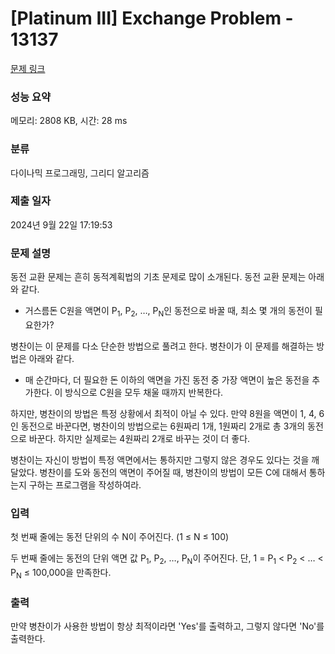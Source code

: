 # [Platinum III] Exchange Problem - 13137 

[문제 링크](https://www.acmicpc.net/problem/13137) 

### 성능 요약

메모리: 2808 KB, 시간: 28 ms

### 분류

다이나믹 프로그래밍, 그리디 알고리즘

### 제출 일자

2024년 9월 22일 17:19:53

### 문제 설명

<p>동전 교환 문제는 흔히 동적계획법의 기초 문제로 많이 소개된다. 동전 교환 문제는 아래와 같다.</p>

<ul>
	<li>거스름돈 C원을 액면이 P<sub>1</sub>, P<sub>2</sub>, …, P<sub>N</sub>인 동전으로 바꿀 때, 최소 몇 개의 동전이 필요한가?</li>
</ul>

<p>병찬이는 이 문제를 다소 단순한 방법으로 풀려고 한다. 병찬이가 이 문제를 해결하는 방법은 아래와 같다.</p>

<ul>
	<li>매 순간마다, 더 필요한 돈 이하의 액면을 가진 동전 중 가장 액면이 높은 동전을 추가한다. 이 방식으로 C원을 모두 채울 때까지 반복한다.</li>
</ul>

<p>하지만, 병찬이의 방법은 특정 상황에서 최적이 아닐 수 있다. 만약 8원을 액면이 1, 4, 6인 동전으로 바꾼다면, 병찬이의 방법으로는 6원짜리 1개, 1원짜리 2개로 총 3개의 동전으로 바꾼다. 하지만 실제로는 4원짜리 2개로 바꾸는 것이 더 좋다.</p>

<p>병찬이는 자신이 방법이 특정 액면에서는 통하지만 그렇지 않은 경우도 있다는 것을 깨달았다. 병찬이를 도와 동전의 액면이 주어질 때, 병찬이의 방법이 모든 C에 대해서 통하는지 구하는 프로그램을 작성하여라.</p>

### 입력 

 <p>첫 번째 줄에는 동전 단위의 수 N이 주어진다. (1 ≤ N ≤ 100)</p>

<p>두 번째 줄에는 동전의 단위 액면 값 P<sub>1</sub>, P<sub>2</sub>, …, P<sub>N</sub>이 주어진다. 단, 1 = P<sub>1</sub> < P<sub>2</sub> < … < P<sub>N</sub> ≤ 100,000을 만족한다.</p>

### 출력 

 <p>만약 병찬이가 사용한 방법이 항상 최적이라면 'Yes'를 출력하고, 그렇지 않다면 'No'를 출력한다.</p>

